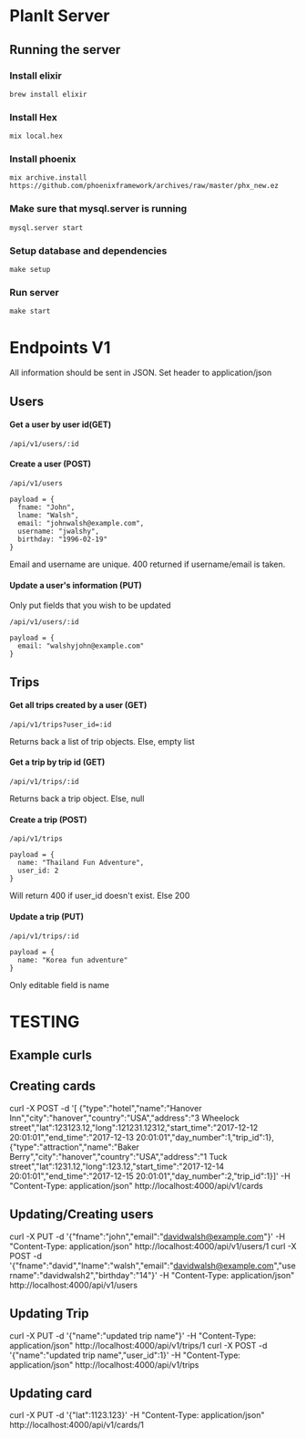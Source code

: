 # PlanIt Server

## Running the server
### Install elixir
```
brew install elixir
```

### Install Hex
```
mix local.hex
```
### Install phoenix
```
mix archive.install https://github.com/phoenixframework/archives/raw/master/phx_new.ez
```

### Make sure that mysql.server is running
```
mysql.server start
```

### Setup database and dependencies
```
make setup
```

### Run server
```
make start
```

# Endpoints V1

All information should be sent in JSON.
Set header to application/json

## Users
#### Get a user by user id(GET)
```
/api/v1/users/:id
```

#### Create a user (POST)
```
/api/v1/users

payload = {
  fname: "John",
  lname: "Walsh",
  email: "johnwalsh@example.com",
  username: "jwalshy",
  birthday: "1996-02-19"
}
```
Email and username are unique. 400 returned if username/email is taken. 

#### Update a user's information (PUT)
Only put fields that you wish to be updated
```
/api/v1/users/:id

payload = {
  email: "walshyjohn@example.com"
}
```

## Trips
#### Get all trips created by a user (GET) 
```
/api/v1/trips?user_id=:id
```
Returns back a list of trip objects. Else, empty list

#### Get a trip by trip id (GET)
```
/api/v1/trips/:id
```
Returns back a trip object. Else, null

#### Create a trip (POST)
```
/api/v1/trips

payload = {
  name: "Thailand Fun Adventure",
  user_id: 2
}
```
Will return 400 if user\_id doesn't exist. Else 200


#### Update a trip (PUT)
```
/api/v1/trips/:id

payload = {
  name: "Korea fun adventure"
}
```
Only editable field is name






# TESTING 
## Example curls 
## Creating cards
curl -X POST -d '[
{"type":"hotel","name":"Hanover Inn","city":"hanover","country":"USA","address":"3 Wheelock street","lat":123123.12,"long":121231.12312,"start_time":"2017-12-12 20:01:01","end_time":"2017-12-13 20:01:01","day_number":1,"trip_id":1},
{"type":"attraction","name":"Baker Berry","city":"hanover","country":"USA","address":"1 Tuck street","lat":1231.12,"long":123.12,"start_time":"2017-12-14 20:01:01","end_time":"2017-12-15 20:01:01","day_number":2,"trip_id":1}]' -H "Content-Type: application/json" http://localhost:4000/api/v1/cards

## Updating/Creating users
curl -X PUT -d '{"fname":"john","email":"davidwalsh@example.com"}' -H "Content-Type: application/json" http://localhost:4000/api/v1/users/1
curl -X POST -d '{"fname":"david","lname":"walsh","email":"davidwalsh@example.com","username":"davidwalsh2","birthday":"14"}' -H "Content-Type: application/json" http://localhost:4000/api/v1/users

## Updating Trip
curl -X PUT -d '{"name":"updated trip name"}' -H "Content-Type: application/json" http://localhost:4000/api/v1/trips/1
curl -X POST -d '{"name":"updated trip name","user_id":1}' -H "Content-Type: application/json" http://localhost:4000/api/v1/trips

## Updating card
curl -X PUT -d '{"lat":1123.123}' -H "Content-Type: application/json" http://localhost:4000/api/v1/cards/1
